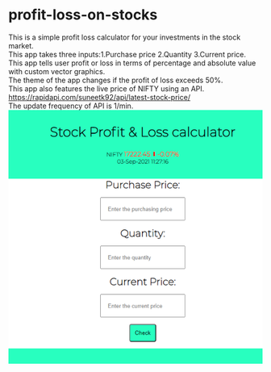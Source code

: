 # profit-loss-on-stocks
This is a simple profit loss calculator for your investments in the stock market.  
This app takes three inputs:1.Purchase price 2.Quantity 3.Current price.  
This app tells user profit or loss in terms of percentage and absolute value with custom vector graphics.  
The theme of the app changes if the profit of loss exceeds 50%.  
This app also features the live price of NIFTY using an API.    
https://rapidapi.com/suneetk92/api/latest-stock-price/    
The update frequency of API is 1/min.     
![Website image](p&l.PNG)
